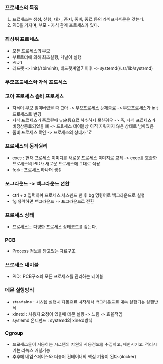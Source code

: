 ### 프로세스의 특징
1. 프로세스는 생성, 실행, 대기, 중지, 좀비, 종료 등의 라이프사이클을 갖는다.
2. PID를 가지며, 부모 - 자식 관계 프로세스가 있다.

### 최상위 프로세스
- 모든 프로세스의 부모
- 부트로더에 의해 최초실행, 커널이 실행
- PID 1
- 레드햇 -> init(/sbin/init), 레드햇계열 7 이후 -> systemd(/usr/lib/systemd)

### 부모프로세스와 자식 프로세스
### 고아 프로세스 좀비 프로세스
- 자식이 부모 잃어버렸을 때 고아 -> 부모프로세스 강제종료 -> 부모프로세스가 init프로세스로 변경
- 자식 프로세스가 종료될때 wait등으로 회수하지 못한경우 -> 즉, 자식 프로세스가 비정상종료되었을 떄 -> 프로세스 테이블상 아직 지워지지 않은 상태로 남아있음
- 좀비 프로세스 확인 -> 프로세스의 상태가 'Z'

### 프로세스의 동작원리
- exec : 현재 프로세스 이미지를 새로운 프로세스 이미지로 교체 -> exec를 호출한 프로세스의 PID가 새로운 프로세스에 그대로 적용
- fork : 프로세스 하나더 생성

### 포그라운드 -> 백그라운드 전환
- ctrl + z 입력하여 프로세스 서스펜드 한 후 bg 명령어로 백그라운드로 실행
- fg 입력하면 백그라운드 -> 포그라운드로 전환

### 프로세스 상태
- 프로세스는 다양한 프로세스 상태코드를 갖는다.

### PCB
- Process 정보를 담고있는 자료구조

### 프로세스 테이블
- PID : PCB구조의 모든 프로세스를 관리하는 테이블

### 데몬 실행방식
- standalne : 시스템 실행시 자동으로 시작해서 백그라운드로 계속 실행되는 실행방식
- xinetd : 사용자 요청이 있을때 데몬 실행 -> 느림 -> 효율적임
- systemd 온디맨드 : systemd의 xinetd방식

### Cgroup
- 프로세스들이 사용하는 시스템의 자원의 사용정보를 수집하고, 제한시키고, 격리시키는 리눅스 커널기능
- 추후에 네임스페이스와 더불어 컨테이너의 핵심 기술이 된다.(docker)
